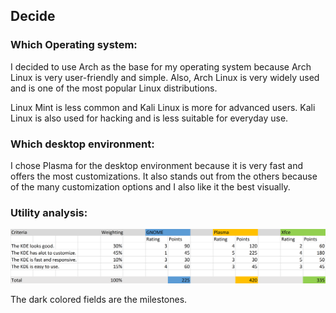 ## Decide

### Which Operating system:

I decided to use Arch as the base for my operating system because Arch Linux is very user-friendly and simple. Also, Arch Linux is very widely used and is one of the most popular Linux distributions.

Linux Mint is less common and Kali Linux is more for advanced users. Kali Linux is also used for hacking and is less suitable for everyday use.

### Which desktop environment:

I chose Plasma for the desktop environment because it is very fast and offers the most customizations. It also stands out from the others because of the many customization options and I also like it the best visually.

### Utility analysis:

![alt Text](Utility.png)

The dark colored fields are the milestones.
